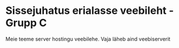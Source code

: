 # Sissejuhatus erialasse veebileht - Grupp C
Meie teeme server hostingu veebilehe.
Vaja läheb aind veebiserverit
